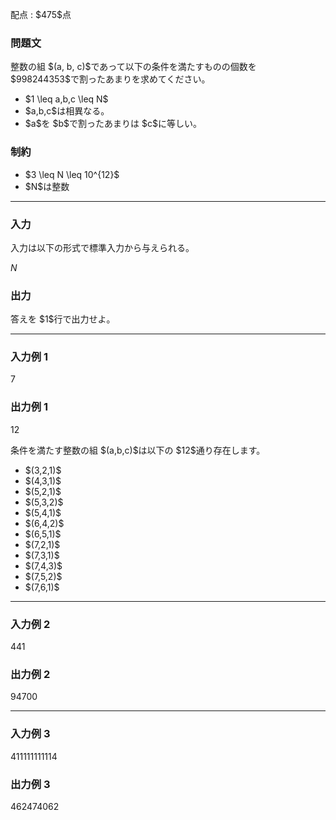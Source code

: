 
<div>

<span>

<span>

<p>
配点 : $475$点
</p>

<div>

<section>

### **問題文**

<p>
整数の組 $(a, b, c)$であって以下の条件を満たすものの個数を $998244353$で割ったあまりを求めてください。
</p>

<ul>

<li>
$1 \leq a,b,c \leq N$
</li>

<li>
$a,b,c$は相異なる。
</li>

<li>
$a$を $b$で割ったあまりは $c$に等しい。
</li>

</ul>

</section>

</div>

<div>

<section>

### **制約**

<ul>

<li>
$3 \leq N \leq 10^{12}$
</li>

<li>
$N$は整数
</li>

</ul>

</section>

</div>

---

<div>

<div>

<section>

### **入力**

<p>
入力は以下の形式で標準入力から与えられる。
</p>

<div>

$N$
</div>

</section>

</div>

<div>

<section>

### **出力**

<p>
答えを $1$行で出力せよ。
</p>

</section>

</div>

</div>

---

<div>

<section>

### **入力例 1**

<div>

7

</div>

</section>

</div>

<div>

<section>

### **出力例 1**

<div>

12

</div>

<p>
条件を満たす整数の組 $(a,b,c)$は以下の $12$通り存在します。
</p>

<ul>

<li>
$(3,2,1)$
</li>

<li>
$(4,3,1)$
</li>

<li>
$(5,2,1)$
</li>

<li>
$(5,3,2)$
</li>

<li>
$(5,4,1)$
</li>

<li>
$(6,4,2)$
</li>

<li>
$(6,5,1)$
</li>

<li>
$(7,2,1)$
</li>

<li>
$(7,3,1)$
</li>

<li>
$(7,4,3)$
</li>

<li>
$(7,5,2)$
</li>

<li>
$(7,6,1)$
</li>

</ul>

</section>

</div>

---

<div>

<section>

### **入力例 2**

<div>

441

</div>

</section>

</div>

<div>

<section>

### **出力例 2**

<div>

94700

</div>

</section>

</div>

---

<div>

<section>

### **入力例 3**

<div>

411111111114

</div>

</section>

</div>

<div>

<section>

### **出力例 3**

<div>

462474062

</div>

</section>

</div>

</span>

</span>

</div>

